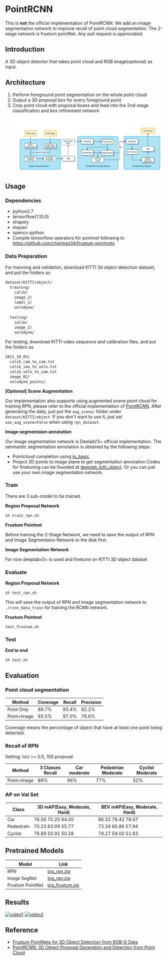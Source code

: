 # PointRCNN
This is **not** the official implementation of PointRCNN. We add an image segmentation network to improve recall of point cloud segmentation. The 2-stage network is frustum pointNet. Any pull request is appreciated.
## Introduction
A 3D object detector that takes point cloud and RGB image(optional) as input.  

## Architecture
1. Perform foreground point segmentation on the whole point cloud
2. Output a 3D proposal box for every foreground point
3. Crop point cloud with proposal boxes and feed into the 2nd-stage classification and box refinement network
![](images/architecture2.png)

## Usage
### Dependencies
+ python2.7
+ tensorflow(1.10.0)
+ shapely
+ mayavi
+ opencv-python
+ Compile tensorflow operators for pointnet following to https://github.com/charlesq34/frustum-pointnets

### Data Preparation
For trainning and validation, download KITTI 3d object detection dataset, and put the folders as

```
dataset/KITTI/object/
  training/
    calib/
    image_2/
    label_2/
    velodyne/

  testing/
    calib/
    image_2/
    velodyne/
```

For testing, download KITTI video sequence and calibration files, and put the folders as

```
2011_10_03/
  calib_cam_to_cam.txt
  calib_imu_to_velo.txt
  calib_velo_to_cam.txt
  image_02/
  velodyne_points/
```

**[Optional] Scene Augmentation**

Our implementation also supports using augmented scene point cloud for training RPN, please refer to the official implementation of [PointRCNN](https://github.com/sshaoshuai/PointRCNN). After generating the data, just put the `aug_scene/` folder under `dataset/KITTI/object`. If you don't want to use it, just set `use_aug_scene=False` when using `rpn_dataset`. 

**Image segmentaion annotation**

Our image segmentation network is DeelabV3+ official implementation. The senmantic segmentation annotation is obtained by the following steps:
+ Pointcloud completion using [ip_basic](https://github.com/kujason/ip_basic)
+ Project 3D points to image plane to get segmentation annotation
Codes for finetuning can be founded at [deeplab_kitti_object](https://github.com/JenningsL/deeplab_kitti_object). Or you can just use your own image segmentation network.

### Train
There are 3 sub-model to be trained.

**Region Proposal Network**

```
sh train_rpn.sh
```

**Frustum Pointnet**

Before training the 2-Stage Network, we need to save the output of RPN and Image Segmentaion Network to the disk first. 

**Image Segmentation Network**

For now deeplabv3+ is used and finetune on KITTI 3D object dataset

### Evaluate

**Region Proposal Network**

```
sh test_rpn.sh
```

This will save the output of RPN and Image segmentation network to `./rcnn_data_train` for training the RCNN network.

**Frustum Pointnet**

```
test_frustum.sh
```

### Test

**End to end**

```
sh test.sh
```

## Evaluation
### Point cloud segmentation
|    Method  | Coverage | Recall | Precision |
| ---------- | -------- | ------ | --------- |
| Point Only | 89.7%    | 93.4%  | 82.2%     |
| Point+Image| 93.5%    | 97.0%  | 76.6%     |

Coverage means the percentage of object that have at least one point being detected.

### Recall of RPN
Setting: IoU >= 0.5, 100 proposal

|    Method  | 3 Classes Recall    | Car moderate | Pedastrian Moderate | Cyclist Moderate |
| ---------- | ------------------- | ------------ | ------------------- | ---------------- |
| Point+Image|                 89% | 96%          | 77%                 | 52%              |

### AP on Val Set

|    Class   | 3D mAP(Easy, Moderate, Hard)  | BEV mAP(Easy, Moderate, Hard)  |
| ---------- | ----------------------------- |--------------------------------|
| Car        | 76.56 70.20 64.00 | 86.32 78.42 78.07 |
| Pedestrain | 70.23 63.09 55.77 | 73.34 65.86 57.94 |
| Cyclist    | 76.89 50.91 50.28 | 78.27 59.00 51.63 |

## Pretrained Models

| Model | Link |
| ----- | ---- |
| RPN |[log_rpn.zip](https://drive.google.com/open?id=1xeBRkwGeF55O41_aht_ROB3wcwnCThHU)| 
| Image SegNet |[log_rpn.zip](https://drive.google.com/open?id=1LhR5p1klFX36IV0hAb54q66pOIsWfTNw)| 
| Frustum PointNet |[log_frustum.zip](https://drive.google.com/open?id=1K5cUgxwLvEDOKDkuYMbYPLa3FGbxGKr3)| 


## Results
[![video1](https://i.ytimg.com/vi/T-LzoQpt2N4/maxresdefault.jpg?sqp=-oaymwEjCNACELwBSFryq4qpAxUIARUAAAAAGAElAADIQj0AgKJDeAE=&rs=AOn4CLA5aI2BbvOQ5gVRctaG5pO9azh0Eg)](https://youtu.be/T-LzoQpt2N4)
[![video2](https://i.ytimg.com/vi/CVSs2cEkKgk/maxresdefault.jpg?sqp=-oaymwEjCNACELwBSFryq4qpAxUIARUAAAAAGAElAADIQj0AgKJDeAE=&rs=AOn4CLCD9mHA906oK0XJFPlIubSJNuWzMQ)](https://youtu.be/CVSs2cEkKgk)

## Reference
- [Frustum PointNets for 3D Object Detection from RGB-D Data](https://arxiv.org/abs/1711.08488)
- [PointRCNN: 3D Object Proposal Generation and Detection from Point Cloud](https://arxiv.org/abs/1812.04244)
